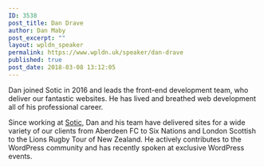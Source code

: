 ```yaml
---
ID: 3538
post_title: Dan Drave
author: Dan Maby
post_excerpt: ""
layout: wpldn_speaker
permalink: https://www.wpldn.uk/speaker/dan-drave
published: true
post_date: 2018-03-08 13:12:05
---
```

Dan joined Sotic in 2016 and leads the front-end development team, who deliver our fantastic websites. He has lived and breathed web development all of his professional career.

Since working at <a href="https://sotic.net/">Sotic</a>, Dan and his team have delivered sites for a wide variety of our clients from Aberdeen FC to Six Nations and London Scottish to the Lions Rugby Tour of New Zealand. He actively contributes to the WordPress community and has recently spoken at exclusive WordPress events.